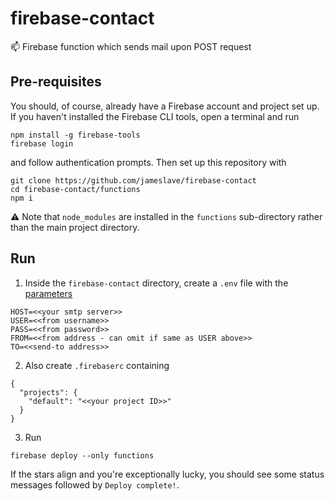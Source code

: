 # firebase-contact
 :mailbox: Firebase function which sends mail upon POST request
## Pre-requisites
You should, of course, already have a Firebase account and project set up. If you haven't installed the Firebase CLI tools, open a terminal and run
```
npm install -g firebase-tools
firebase login
```
and follow authentication prompts. Then set up this repository with
```
git clone https://github.com/jameslave/firebase-contact
cd firebase-contact/functions
npm i
```
:warning: Note that `node_modules` are installed in the `functions` sub-directory rather than the main project directory.

## Run
1. Inside the `firebase-contact` directory, create a `.env` file with the [parameters](https://github.com/motdotla/dotenv)
```
HOST=<<your smtp server>>
USER=<<from username>>
PASS=<<from password>>
FROM=<<from address - can omit if same as USER above>>
TO=<<send-to address>>
```
2. Also create `.firebaserc` containing
```
{
  "projects": {
    "default": "<<your project ID>>"
  }
}
```
3. Run
```
firebase deploy --only functions
```
If the stars align and you're exceptionally lucky, you should see some status messages followed by `Deploy complete!`.
